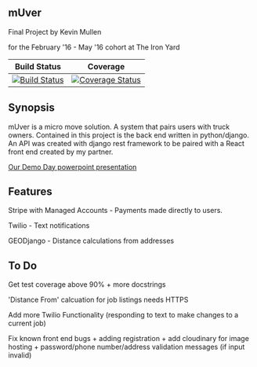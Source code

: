 
## mUver

Final Project by Kevin Mullen

for the February '16 - May '16 cohort at The Iron Yard

Build Status | Coverage
--- | ---
[![Build Status](https://travis-ci.org/kjmullen/mUver.svg?branch=master)](https://travis-ci.org/kjmullen/mUver) | [![Coverage Status](https://coveralls.io/repos/github/kjmullen/mUver/badge.svg?branch=master)](https://coveralls.io/github/kjmullen/mUver?branch=master)


## Synopsis

mUver is a micro move solution. A system that pairs users with truck owners. Contained in this project is the back end written in python/django. An API was created with django rest framework to be paired with a React front end created by my partner.

[Our Demo Day powerpoint presentation](https://docs.google.com/presentation/d/15FMtrV3NrOA0ygXYOWTTNKTDBTiZWhGB_7e-kDY9xtM/edit?usp=sharing)

## Features
Stripe with Managed Accounts - Payments made directly to users.

Twilio - Text notifications

GEODjango - Distance calculations from addresses

## To Do

Get test coverage above 90% + more docstrings

'Distance From' calcuation for job listings needs HTTPS

Add more Twilio Functionality (responding to text to make changes to a current job)

Fix known front end bugs + adding registration + add cloudinary for image hosting + password/phone number/address validation messages (if input invalid)
